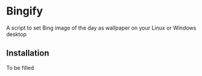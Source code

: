 # Bingify
A script to set Bing image of the day as wallpaper on your Linux or Windows desktop

## Installation
To be filled
